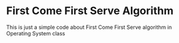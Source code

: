 # First Come First Serve Algorithm
This is just a simple code about First Come First Serve algorithm in Operating System class

